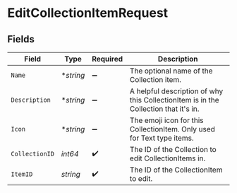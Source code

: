 # EditCollectionItemRequest


## Fields

| Field                                                                               | Type                                                                                | Required                                                                            | Description                                                                         |
| ----------------------------------------------------------------------------------- | ----------------------------------------------------------------------------------- | ----------------------------------------------------------------------------------- | ----------------------------------------------------------------------------------- |
| `Name`                                                                              | **string*                                                                           | :heavy_minus_sign:                                                                  | The optional name of the Collection item.                                           |
| `Description`                                                                       | **string*                                                                           | :heavy_minus_sign:                                                                  | A helpful description of why this CollectionItem is in the Collection that it's in. |
| `Icon`                                                                              | **string*                                                                           | :heavy_minus_sign:                                                                  | The emoji icon for this CollectionItem. Only used for Text type items.              |
| `CollectionID`                                                                      | *int64*                                                                             | :heavy_check_mark:                                                                  | The ID of the Collection to edit CollectionItems in.                                |
| `ItemID`                                                                            | *string*                                                                            | :heavy_check_mark:                                                                  | The ID of the CollectionItem to edit.                                               |